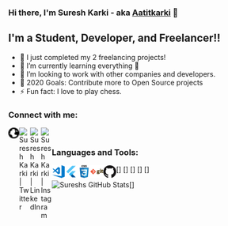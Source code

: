 ### Hi there, I'm Suresh Karki - aka [Aatitkarki][website] 👋
## I'm a Student, Developer, and Freelancer!!

- 🔭 I just completed my 2 freelancing projects!
- 🌱 I’m currently learning everything 🤣
- 👯 I’m looking to work with other companies and developers.
- 🥅 2020 Goals: Contribute more to Open Source projects
- ⚡ Fun fact: I love to play chess.

### Connect with me:

[<img align="left" alt="sureshk.com.np" width="22px" src="https://raw.githubusercontent.com/iconic/open-iconic/master/svg/globe.svg" />][website]
[<img align="left" alt="Suresh Karki | Twitter" width="22px" src="https://cdn.jsdelivr.net/npm/simple-icons@v3/icons/twitter.svg" />][twitter]
[<img align="left" alt="Suresh Karki | LinkedIn" width="22px" src="https://cdn.jsdelivr.net/npm/simple-icons@v3/icons/linkedin.svg" />][linkedin]
[<img align="left" alt="Suresh Karki | Instagram" width="22px" src="https://cdn.jsdelivr.net/npm/simple-icons@v3/icons/instagram.svg" />][instagram]

<br />

### Languages and Tools:

[<img align="left" alt="Visual Studio Code" width="26px" src="https://raw.githubusercontent.com/github/explore/80688e429a7d4ef2fca1e82350fe8e3517d3494d/topics/visual-studio-code/visual-studio-code.png" />]
[<img align="left" alt="FLUTTER" width="26px" src="https://raw.githubusercontent.com/github/explore/80688e429a7d4ef2fca1e82350fe8e3517d3494d/topics/flutter/flutter.png" />]
[<img align="left" alt="CSS3" width="26px" src="https://raw.githubusercontent.com/github/explore/80688e429a7d4ef2fca1e82350fe8e3517d3494d/topics/css/css.png" />]
[<img align="left" alt="Git" width="26px" src="https://raw.githubusercontent.com/github/explore/80688e429a7d4ef2fca1e82350fe8e3517d3494d/topics/git/git.png" />]
[<img align="left" alt="GitHub" width="26px" src="https://raw.githubusercontent.com/github/explore/78df643247d429f6cc873026c0622819ad797942/topics/github/github.png" />]


[<img align="left" alt="Sureshs GitHub Stats" src="https://github-readme-stats.vercel.app/api?username=aatitkarki&&show_icons=true&title_color=ffffff&icon_color=bb2acf&text_color=daf7dc&bg_color=151515" />]
  
[website]: https://sureshk.com.np
[twitter]: https://twitter.com/aatit_karki
[instagram]: https://www.instagram.com/karkeysuresh/
[linkedin]: https://www.linkedin.com/in/suresh-karki-347699196/
